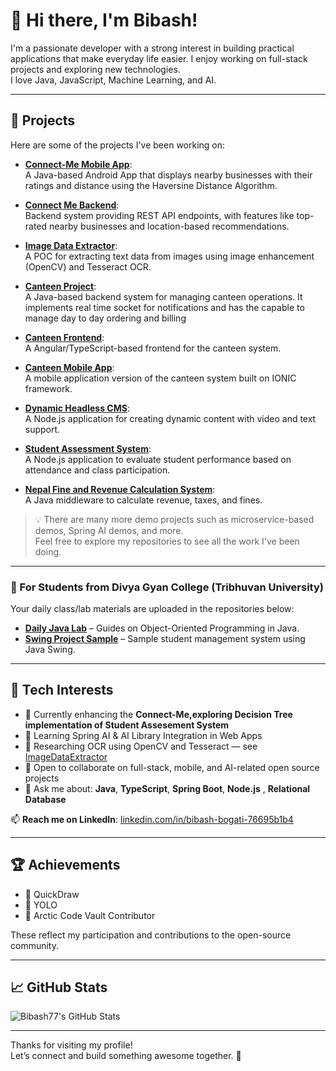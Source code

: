 # 👋 Hi there, I'm Bibash!

I'm a passionate developer with a strong interest in building practical applications that make everyday life easier. I enjoy working on full-stack projects and exploring new technologies.  
I love Java, JavaScript, Machine Learning, and AI.

---

## 🚀 Projects

Here are some of the projects I've been working on:

- **[Connect-Me Mobile App](https://github.com/Bibash77/ConnectMeApp)**:  
  A Java-based Android App that displays nearby businesses with their ratings and distance using the Haversine Distance Algorithm.

- **[Connect Me Backend](https://github.com/Bibash77/ConnectMe-Backend)**:  
  Backend system providing REST API endpoints, with features like top-rated nearby businesses and location-based recommendations.

- **[Image Data Extractor](https://github.com/Bibash77/ImageDataExtractor)**:  
  A POC for extracting text data from images using image enhancement (OpenCV) and Tesseract OCR.

- **[Canteen Project](https://github.com/Bibash77/CanteenProject)**:  
  A Java-based backend system for managing canteen operations. It implements real time socket for notifications and has the capable to manage day to day ordering and billing

- **[Canteen Frontend](https://github.com/Bibash77/canteen-frontend)**:  
  A Angular/TypeScript-based frontend for the canteen system.

- **[Canteen Mobile App](https://github.com/Bibash77/Canteen-Mobile-App)**:  
  A mobile application version of the canteen system built on IONIC framework.

- **[Dynamic Headless CMS](https://github.com/Bibash77/WebDocCms)**:  
  A Node.js application for creating dynamic content with video and text support.

- **[Student Assessment System](https://github.com/Bibash77/course-management)**:  
  A Node.js application to evaluate student performance based on attendance and class participation.

- **[Nepal Fine and Revenue Calculation System](https://github.com/Bibash77/FineRevenueCalculator)**:  
  A Java middleware to calculate revenue, taxes, and fines.

> 💡 There are many more demo projects such as microservice-based demos, Spring AI demos, and more.  
> Feel free to explore my repositories to see all the work I've been doing.

---

### 📘 For Students from Divya Gyan College (Tribhuvan University)

Your daily class/lab materials are uploaded in the repositories below:

- **[Daily Java Lab](https://github.com/Bibash77/java3rdsem)** – Guides on Object-Oriented Programming in Java.
- **[Swing Project Sample](https://github.com/Bibash77/StudentManagementSystem3rdSem)** – Sample student management system using Java Swing.

---

## 🌟 Tech Interests

- 🔭 Currently enhancing the **Connect-Me,exploring Decision Tree implementation of Student Assesement System**
- 🌱 Learning Spring AI & AI Library Integration in Web Apps
- 🧠 Researching OCR using OpenCV and Tesseract — see [ImageDataExtractor](https://github.com/Bibash77/ImageDataExtractor)
- 👯 Open to collaborate on full-stack, mobile, and AI-related open source projects
- 💬 Ask me about: **Java**, **TypeScript**, **Spring Boot**, **Node.js** , **Relational Database**

📫 **Reach me on LinkedIn**: [linkedin.com/in/bibash-bogati-76695b1b4](https://www.linkedin.com/in/bibash-bogati-76695b1b4/)

---

## 🏆 Achievements

- 🏅 QuickDraw
- 🏅 YOLO
- 🏅 Arctic Code Vault Contributor

These reflect my participation and contributions to the open-source community.

---

## 📈 GitHub Stats

![Bibash77's GitHub Stats](https://github-readme-stats.vercel.app/api?username=Bibash77&show_icons=true&theme=radical)

---

Thanks for visiting my profile!  
Let’s connect and build something awesome together. 🚀
